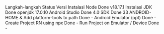 Langkah-langkah                            Status         Versi
Instalasi Node                              Done           v18.17.1
Instalasi JDK                               Done           openjdk 17.0.10
Android Studio                              Done           4.0
SDK                                         Done           33
ANDROID-HOME & Add platform-tools to path   Done           -
Android Emulator (opt)                      Done           -
Create Project RN using npx                 Done           -
Run Project on Emulator / Device            Done           -
